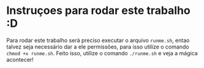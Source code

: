 # Instruçoes para rodar este trabalho :D

Para rodar este trabalho será preciso executar o arquivo `runme.sh`, entao talvez seja necessário dar a ele permissões, para isso utilize o comando `chmod +x runme.sh`.
Feito isso, utilize o comando `./runme.sh` e veja a mágica acontecer!
